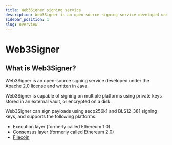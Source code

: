 ```yaml
---
title: Web3Signer signing service
description: Web3Signer is an open-source signing service developed under the Apache 2.0 license and written in Java.
sidebar_position: 1
slug: overview
---
```


# Web3Signer

## What is Web3Signer?

Web3Signer is an open-source signing service developed under the Apache 2.0 license and written in Java.

Web3Signer is capable of signing on multiple platforms using private keys stored in an external vault, or encrypted on a disk.

Web3Signer can sign payloads using secp256k1 and BLS12-381 signing keys, and supports the following platforms:

- Execution layer (formerly called Ethereum 1.0)
- Consensus layer (formerly called Ethereum 2.0)
- [Filecoin](https://filecoin.io/)

